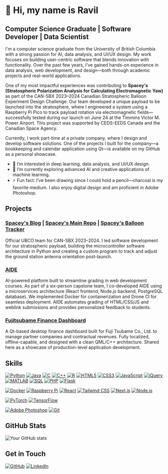 # 👋 Hi, my name is Ravil

## Computer Science Graduate | Software Developer | Data Scientist
I'm a computer science graduate from the University of British Columbia with a strong passion for AI, data analysis, and UI/UX design. My work focuses on building user-centric software that blends innovation with functionality. Over the past few years, I’ve gained hands-on experience in data analysis, web development, and design—both through academic projects and real-world applications.

One of my most impactful experiences was contributing to **Spacey's (Stratospheric Polarization Analysis for Calculating Electromagnetic Yaw)** as part of the CAN-SBX 2023–2024 Canadian Stratospheric Balloon Experiment Design Challenge. Our team developed a unique payload to be launched into the stratosphere, where I engineered a system using a Raspberry Pi Pico to track payload rotation via electromagnetic fields—successfully tested during our launch on June 24 at the Timmins Victor M. Power Airport. This project was supported by CEDS-EEDS Canada and the Canadian Space Agency.

Currently, I work part-time at a private company, where I design and develop software solutions. One of the projects I built for the company—a bookkeeping and calendar application using Qt—is available on my GitHub as a personal showcase.

- 👀 I’m interested in deep learning, data analysis, and UI/UX design.
- 🌱 I’m currently exploring advanced AI and creative applications of machine learning.
- ⚡ Fun fact: I’ve been drawing since I could hold a pencil—charcoal is my favorite medium. I also enjoy digital design and am proficient in Adobe Photoshop.

## Projects

### [Spacey's Blog](https://spaceys.blog/) | [Spacey's Main Repo](https://github.com/R4VILKHGB/Spaceys) | [Spacey's Balloon Tracker](https://github.com/R4VILKHGB/Spaceys-balloon-tracker)
Official UBCO team for CAN-SBX 2023–2024. I led software development for our stratospheric payload, building the microcontroller software architecture in Python and creating a custom program to track and adjust the ground station antenna orientation post-launch.

### [AIDE](https://youtu.be/Tc8tgeKsu0M?si=jYCCVsB_CnwpPMLy)
AI-powered platform built to streamline grading in web development courses. As part of a six-person capstone team, I co-developed AIDE using a microservices architecture (React frontend, Node.js backend, PostgreSQL database). We implemented Docker for containerization and Drone CI for seamless deployment. AIDE automates grading of HTML/CSS/JS and weblink submissions and provides personalized feedback to students. 

### [Fujitsubame Finance Dashboard](https://github.com/R4VILKHGB/fujitsubame-finance-dashboard) 
A Qt-based desktop finance dashboard built for Fuji Tsubame Co., Ltd. to manage partner companies and contractual revenues. Fully localized, offline-capable, and designed with a clean QML/C++ architecture. Shared here as a showcase of production-level application development.
  
## Skills

<!-- Programming Languages:-->
[![Python](https://img.shields.io/badge/Python-3776AB?style=for-the-badge&logo=python&logoColor=white)](https://www.python.org/)
[![Java](https://img.shields.io/badge/Java-007396?style=for-the-badge&logo=java&logoColor=white)](https://www.java.com/)
[![C](https://img.shields.io/badge/C-A8B9CC?style=for-the-badge&logo=c&logoColor=white)](https://en.wikipedia.org/wiki/C_(programming_language))
[![C++](https://img.shields.io/badge/C++-00599C?style=for-the-badge&logo=c%2B%2B&logoColor=white)](https://en.wikipedia.org/wiki/C%2B%2B)
[![R](https://img.shields.io/badge/R-276DC3?style=for-the-badge&logo=r&logoColor=white)](https://www.r-project.org/)
[![HTML5](https://img.shields.io/badge/HTML5-E34F26?style=for-the-badge&logo=html5&logoColor=white)](https://developer.mozilla.org/en-US/docs/Web/Guide/HTML/HTML5)
[![CSS3](https://img.shields.io/badge/CSS3-1572B6?style=for-the-badge&logo=css3&logoColor=white)](https://developer.mozilla.org/en-US/docs/Web/CSS)
[![JavaScript](https://img.shields.io/badge/JavaScript-F7DF1E?style=for-the-badge&logo=javascript&logoColor=black)](https://developer.mozilla.org/en-US/docs/Web/JavaScript)
[![jQuery](https://img.shields.io/badge/jQuery-0769AD?style=for-the-badge&logo=jquery&logoColor=white)](https://jquery.com/)
[![MATLAB](https://img.shields.io/badge/MATLAB-0076A8?style=for-the-badge&logo=mathworks&logoColor=white)](https://www.mathworks.com/products/matlab.html)
[![SQL](https://img.shields.io/badge/SQL-003B57?style=for-the-badge&logo=postgresql&logoColor=white)](https://www.postgresql.org/)
[![PHP](https://img.shields.io/badge/PHP-777BB4?style=for-the-badge&logo=php&logoColor=white)](https://www.php.net/)
[![Flask](https://img.shields.io/badge/Flask-000000?style=for-the-badge&logo=flask&logoColor=white)](https://flask.palletsprojects.com/)

<!-- Technologies/ Frameworks:-->
[![Docker](https://img.shields.io/badge/Docker-2496ED?style=for-the-badge&logo=docker&logoColor=white)](https://www.docker.com/)
[![Raspberry Pi](https://img.shields.io/badge/Raspberry%20Pi-C51A4A?style=for-the-badge&logo=raspberry-pi&logoColor=white)](https://www.raspberrypi.org/)
[![React](https://img.shields.io/badge/React-61DAFB?style=for-the-badge&logo=react&logoColor=white)](https://reactjs.org/)
[![Tailwind CSS](https://img.shields.io/badge/Tailwind%20CSS-38B2AC?style=for-the-badge&logo=tailwind-css&logoColor=white)](https://tailwindcss.com/)
[![Next.js](https://img.shields.io/badge/Next.js-000000?style=for-the-badge&logo=next.js&logoColor=white)](https://nextjs.org/)
[![Node.js](https://img.shields.io/badge/Node.js-339933?style=for-the-badge&logo=nodedotjs&logoColor=white)](https://nodejs.org/)

<!-- Deep Learning Frameworks:-->
[![PyTorch](https://img.shields.io/badge/PyTorch-EE4C2C?style=for-the-badge&logo=pytorch&logoColor=white)](https://pytorch.org/)
[![TensorFlow](https://img.shields.io/badge/TensorFlow-FF6F00?style=for-the-badge&logo=tensorflow&logoColor=white)](https://www.tensorflow.org/)

<!-- Tools:-->
[![Adobe Photoshop](https://img.shields.io/badge/Adobe%20Photoshop-31A8FF?style=for-the-badge&logo=adobe-photoshop&logoColor=white)](https://www.adobe.com/products/photoshop.html)
[![Git](https://img.shields.io/badge/Git-100000?style=for-the-badge&logo=github&logoColor=white)](https://git-scm.com/)

## GitHub Stats

![Your GitHub stats](https://github-readme-stats.vercel.app/api?username=R4VILKHGB&show_icons=true)

## Get in Touch

[![GitHub](https://img.shields.io/badge/GitHub-181717?style=for-the-badge&logo=github&logoColor=white)](https://github.com/R4VILKHGB)
[![LinkedIn](https://img.shields.io/badge/LinkedIn-0077B5?style=for-the-badge&logo=linkedin&logoColor=white)](https://www.linkedin.com/in/ravil-b-689b562a8)

